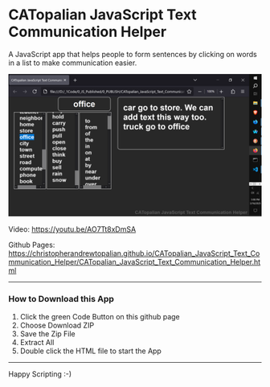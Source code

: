 # CATopalian JavaScript Text Communication Helper
A JavaScript app that helps people to form sentences by clicking on words in a list to make communication easier.

![screenshot_001](src/media/textures/screenshots/001a.PNG)

Video: https://youtu.be/AO7Tt8xDmSA

Github Pages: https://christopherandrewtopalian.github.io/CATopalian_JavaScript_Text_Communication_Helper/CATopalian_JavaScript_Text_Communication_Helper.html

---

### How to Download this App
1. Click the green Code Button on this github page
2. Choose Download ZIP
3. Save the Zip File
4. Extract All
5. Double click the HTML file to start the App

---

Happy Scripting :-)